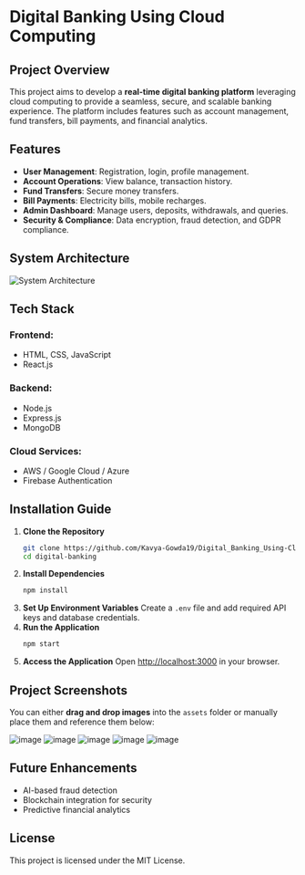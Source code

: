 # Digital Banking Using Cloud Computing

## Project Overview
This project aims to develop a **real-time digital banking platform** leveraging cloud computing to provide a seamless, secure, and scalable banking experience. The platform includes features such as account management, fund transfers, bill payments, and financial analytics.

## Features
- **User Management**: Registration, login, profile management.
- **Account Operations**: View balance, transaction history.
- **Fund Transfers**: Secure money transfers.
- **Bill Payments**: Electricity bills, mobile recharges.
- **Admin Dashboard**: Manage users, deposits, withdrawals, and queries.
- **Security & Compliance**: Data encryption, fraud detection, and GDPR compliance.

## System Architecture
![System Architecture](assets/system_architecture.png)

## Tech Stack
### Frontend:
- HTML, CSS, JavaScript
- React.js

### Backend:
- Node.js
- Express.js
- MongoDB

### Cloud Services:
- AWS / Google Cloud / Azure
- Firebase Authentication

## Installation Guide
1. **Clone the Repository**
   ```bash
   git clone https://github.com/Kavya-Gowda19/Digital_Banking_Using-Cloud-Computing/tree/main
   cd digital-banking
   ```
2. **Install Dependencies**
   ```bash
   npm install
   ```
3. **Set Up Environment Variables**
   Create a `.env` file and add required API keys and database credentials.
4. **Run the Application**
   ```bash
   npm start
   ```
5. **Access the Application**
   Open [http://localhost:3000](http://localhost:3000) in your browser.

## Project Screenshots
You can either **drag and drop images** into the `assets` folder or manually place them and reference them below:

![image](https://github.com/user-attachments/assets/0b42026a-7a2a-40e2-926a-3a2a1c23583f)
![image](https://github.com/user-attachments/assets/b7933e07-eab5-4551-9c18-9d4024ce97b1)
![image](https://github.com/user-attachments/assets/8b3fcf10-def9-4229-afcd-04ce36c32b47)
![image](https://github.com/user-attachments/assets/f2ccd49c-2177-41aa-8ff3-b10773e10476)
![image](https://github.com/user-attachments/assets/6d3ee24b-22aa-42f5-9679-284df8e7e10d)



## Future Enhancements
- AI-based fraud detection
- Blockchain integration for security
- Predictive financial analytics

## License
This project is licensed under the MIT License.
